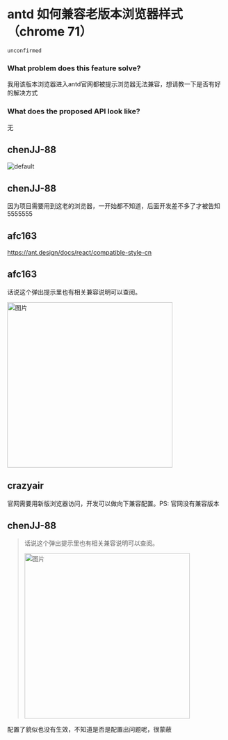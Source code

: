 # antd 如何兼容老版本浏览器样式（chrome 71）

`unconfirmed`

### What problem does this feature solve?

我用该版本浏览器进入antd官网都被提示浏览器无法兼容，想请教一下是否有好的解决方式

### What does the proposed API look like?

无

<!-- generated by ant-design-issue-helper. DO NOT REMOVE -->

## chenJJ-88

![default](https://github.com/ant-design/ant-design/assets/118970817/bc8e7636-2192-4736-ba3a-3c5d92fcc3cb)

## chenJJ-88

因为项目需要用到这老的浏览器，一开始都不知道，后面开发差不多了才被告知5555555

## afc163

https://ant.design/docs/react/compatible-style-cn

## afc163

话说这个弹出提示里也有相关兼容说明可以查阅。

<img width="380" alt="图片" src="https://github.com/ant-design/ant-design/assets/507615/e85b2e51-d4ec-401e-a8f1-6e6c8dfb61d2">

## crazyair

官网需要用新版浏览器访问，开发可以做向下兼容配置。PS: 官网没有兼容版本

## chenJJ-88

> 话说这个弹出提示里也有相关兼容说明可以查阅。
>
> <img alt="图片" width="380" src="https://user-images.githubusercontent.com/507615/273431215-e85b2e51-d4ec-401e-a8f1-6e6c8dfb61d2.png">

配置了貌似也没有生效，不知道是否是配置出问题呢，很蒙蔽
